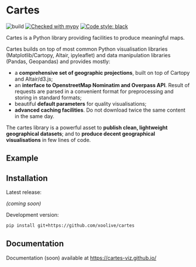 # Cartes

![build](https://github.com/xoolive/cartes/workflows/build/badge.svg)
[![Checked with mypy](https://img.shields.io/badge/mypy-checked-blue.svg)](https://mypy.readthedocs.io/)
[![Code style: black](https://img.shields.io/badge/code%20style-black-black.svg)](https://github.com/psf/black)

Cartes is a Python library providing facilities to produce meaningful maps.

Cartes builds on top of most common Python visualisation libraries (Matplotlib/Cartopy, Altair, ipyleaflet) and data manipulation libraries (Pandas, Geopandas) and provides mostly:

- a **comprehensive set of geographic projections**, built on top of Cartopy and Altair/d3.js;
- an **interface to OpenstreetMap Nominatim and Overpass API**. Result of requests are parsed in a convenient format for preprocessing and storing in standard formats;
- beautiful **default parameters** for quality visualisations;
- **advanced caching facilities**. Do not download twice the same content in the same day.

The cartes library is a powerful asset to **publish clean, lightweight geographical datasets**; and to **produce decent geographical visualisations** in few lines of code.

## Example

## Installation

Latest release:

*(coming soon)*

Development version:
```sh
pip install git+https://github.com/xoolive/cartes
```

## Documentation

Documentation (soon) available at https://cartes-viz.github.io/

